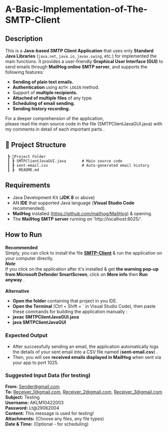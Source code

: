 # A-Basic-Implementation-of-The-SMTP-Client

## Description

This is a **Java-based SMTP Client Application** that uses only **Standard Java Libraries** (`java.net`, `java.io`, `javax.swing`, etc.) for implemented the main functions. It provides a user-friendly **Graphical User Interface (GUI)** to send emails through **MailHog online SMTP server**, and supports the following features:

- **Sending of plain text emails.**
- **Authentication** using `AUTH LOGIN` method.
- Support of **multiple recipients.**
- **Attached of multiple files** of any type.
- **Scheduling of email sending.** 
- **Sending history recording.** 

> 

For a deeper comprehension of the application, <br>
please read the main source code in the file (SMTPClientJavaGUI.java) with my comments in detail of each important parts .



## 📁 Project Structure
```
 ┣ 📂Project Folder
 ┃ ┣ SMTPClientJavaGUI.java       # Main source code
 ┃ ┣ sent-email.csv               # Auto-generated email history
 ┃ ┣  README.md
```





## Requirements

- Java Development Kit (**JDK 8** or above)
- AN **IDE** that supported Java language  (**Visual Studio Code** recommended).
- **MailHog** installed (https://github.com/mailhog/MailHog) & opening.
- The **MailHog SMTP server** running on 'http://localhost:8025/'.



## How to Run
####
**Recommended**  
Simply, you can click to install the file **[SMTP-Client](https://github.com/lethaian29062004/A-Basic-Implementation-of-An-SMTP-Client/raw/main/SMTP-Client.exe)** & run the application on your computer directly. <br>
***Note*** <br>
If you click on the application after it's installed & get **the warning pop-up from Microsoft Defender SmartScreen**, click on **More info** then **Run anyway** .


####
**Alternative**
- **Open the folder** containing that project in you IDE.
- **Open the Terminal** (Ctrl + Shift + ` in Visual Studio Code), then paste these commands for building the application manually : 
- **javac SMTPClientJavaGUI.java**
- **java SMTPClientJavaGUI**



### Expected Output
- After successfully sending an email, the application automatically logs the details of your sent email into a CSV file named (**sent-email.csv**) .
- Then, you will see **received emails displayed in MailHog** when sent via your app to port 1025.





### Suggested Input Data (for testing)
**From:** Sender@gmail.com  
**To:** Receiver_1@gmail.com, Receiver_2@gmail.com, Receiver_3@gmail.com  
**Subject:** Testing  
**Username:** AKLM10422003  
**Password:** Lt@29062004  
**Content:** This message is used for testing!  
**Attachments:** (Choose any files, any file types)  
**Date & Time:** (Optional - for scheduling)

